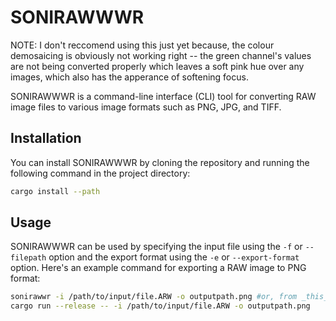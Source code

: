 # SONIRAWWWR

NOTE: I don't reccomend using this just yet because, the colour demosaicing is obviously not working right -- the green channel's values are not being converted properly which leaves a soft pink hue over any images, which also has the apperance of softening focus.

SONIRAWWWR is a command-line interface (CLI) tool for converting RAW image files to various image formats such as PNG, JPG, and TIFF.

## Installation

You can install SONIRAWWWR by cloning the repository and running the following command in the project directory:

```bash
cargo install --path 
```

## Usage

SONIRAWWWR can be used by specifying the input file using the `-f` or `--filepath` option and the export format using the `-e` or `--export-format` option. Here's an example command for exporting a RAW image to PNG format:

```bash
sonirawwr -i /path/to/input/file.ARW -o outputpath.png #or, from _this_ directory:
cargo run --release -- -i /path/to/input/file.ARW -o outputpath.png 
```
